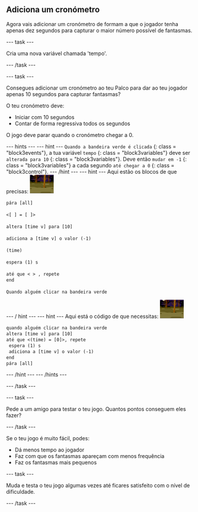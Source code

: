 ## Adiciona um cronómetro

Agora vais adicionar um cronómetro de formam a que o jogador tenha apenas dez segundos para capturar o maior número possível de fantasmas.

\--- task \---

Cria uma nova variável chamada 'tempo'.

\--- /task \---

\--- task \---

Consegues adicionar um cronómetro ao teu Palco para dar ao teu jogador apenas 10 segundos para capturar fantasmas?

O teu cronómetro deve:

+ Iniciar com 10 segundos
+ Contar de forma regressiva todos os segundos

O jogo deve parar quando o cronómetro chegar a 0.

\--- hints \--- \--- hint \--- ` Quando a bandeira verde é clicada ` {: class = "block3events"}, a tua variável ` tempo ` {: class = "block3variables"} deve ser ` alterada para 10 ` {: class = "block3variables"}. Deve então ` mudar em -1 ` {: class = "block3variables"} a cada segundo ` até chegar a 0 ` {: class = "block3control"}. \--- /hint \--- \--- hint \--- Aqui estão os blocos de que precisas: ![ator fantasma](images/ghost-backdrop.png)

```blocks3
pára [all]

<[ ] = [ ]>

altera [time v] para [10]

adiciona a [time v] o valor (-1)

(time)

espera (1) s

até que < > , repete
end

Quando alguém clicar na bandeira verde

```

\--- / hint \--- \--- hint \--- Aqui está o código de que necessitas: ![ícone de fundo](images/ghost-backdrop.png)

```blocks3
quando alguém clicar na bandeira verde
altera [time v] para [10]
até que <(time) = [0]>, repete 
 espera (1) s
 adiciona a [time v] o valor (-1)
end
pára [all]
```

\--- /hint \--- \--- /hints \---

\--- /task \---

\--- task \---

Pede a um amigo para testar o teu jogo. Quantos pontos conseguem eles fazer?

\--- /task \---

Se o teu jogo é muito fácil, podes:

+ Dá menos tempo ao jogador
+ Faz com que os fantasmas apareçam com menos frequência
+ Faz os fantasmas mais pequenos

\--- task \---

Muda e testa o teu jogo algumas vezes até ficares satisfeito com o nível de dificuldade.

\--- /task \---